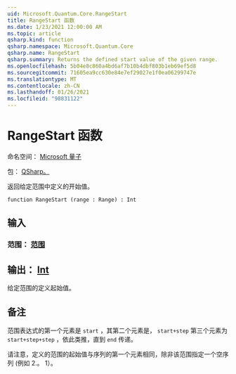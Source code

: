 ```yaml
---
uid: Microsoft.Quantum.Core.RangeStart
title: RangeStart 函数
ms.date: 1/23/2021 12:00:00 AM
ms.topic: article
qsharp.kind: function
qsharp.namespace: Microsoft.Quantum.Core
qsharp.name: RangeStart
qsharp.summary: Returns the defined start value of the given range.
ms.openlocfilehash: 5b04e8c860a4bd6af7b10b4dbf803b1eb69ef5d8
ms.sourcegitcommit: 71605ea9cc630e84e7ef29027e1f0ea06299747e
ms.translationtype: MT
ms.contentlocale: zh-CN
ms.lasthandoff: 01/26/2021
ms.locfileid: "98831122"
---
```

# <a name="rangestart-function"></a>RangeStart 函数

命名空间： [Microsoft 量子](xref:Microsoft.Quantum.Core)

包： [QSharp。](https://nuget.org/packages/Microsoft.Quantum.QSharp.Core)


返回给定范围中定义的开始值。

```qsharp
function RangeStart (range : Range) : Int
```


## <a name="input"></a>输入

### <a name="range--range"></a>范围： [范围](xref:microsoft.quantum.lang-ref.range)





## <a name="output--int"></a>输出： [Int](xref:microsoft.quantum.lang-ref.int)

给定范围的定义起始值。

## <a name="remarks"></a>备注

范围表达式的第一个元素是 `start` ，其第二个元素是， `start+step` 第三个元素为 `start+step+step` ，依此类推，直到 `end` 传递。

请注意，定义的范围的起始值与序列的第一个元素相同，除非该范围指定一个空序列 (例如 2.。 1）。